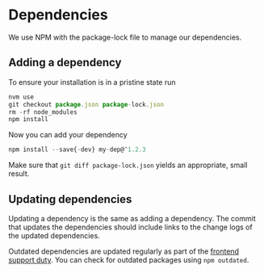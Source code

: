 # Dependencies

We use NPM with the package-lock file to manage our dependencies.

## Adding a dependency

To ensure your installation is in a pristine state run

```js
nvm use
git checkout package.json package-lock.json
rm -rf node_modules
npm install
```

Now you can add your dependency

```js
npm install --save{-dev} my-dep@^1.2.3
```

Make sure that `git diff package-lock.json` yields an appropriate, small
result.

## Updating dependencies

Updating a dependency is the same as adding a dependency. The commit that updates
the dependencies should include links to the change logs of the updated
dependencies.

Outdated dependencies are updated regularly as part of the [frontend support
duty][fe-support]. You can check for outdated packages using `npm outdated`.

[fe-support]: https://contentful.atlassian.net/wiki/spaces/ENG/pages/36962377/Frontend+Chapter+Support+Rotations
